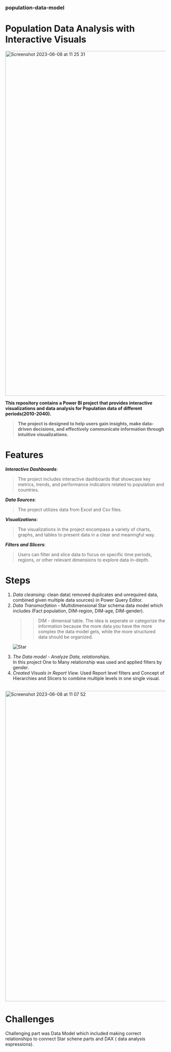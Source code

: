 <h3> population-data-model </h3>

<h1> Population Data Analysis with Interactive Visuals </h1>

<img width="1083" alt="Screenshot 2023-06-08 at 11 25 31" src="https://github.com/asselina94/population-data-model/assets/54496175/7f229052-6d02-4128-90bd-81ab02766445">

<strong>This repository contains a Power BI project that provides interactive visualizations and data analysis for Population data of different periods(2010-2040). </strong>
>
> <strong>The project is designed to help users gain insights, make data-driven decisions, and effectively communicate information through intuitive visualizations.</strong>

# Features
<em><strong>Interactive Dashboards</strong></em>: 
> The project includes interactive dashboards that showcase key metrics, trends, and performance indicators related to population and countries.<br>
> 
<em><strong>Data Sources</strong></em>: 
> The project utilizes data from Excel and Csv files.<br>
> 
<em><strong>Visualizations</strong></em>: 
> The visualizations in the project encompass a variety of charts, graphs, and tables to present data in a clear and meaningful way.<br>
> 
<em><strong>Filters and Slicers</strong></em>: 
> Users can filter and slice data to focus on specific time periods, regions, or other relevant dimensions to explore data in-depth.

# Steps
<ol>
 <li><em> Data cleansing:</em> clean data( removed duplicates and unrequired data, combined given multiple data sources) in Power Query Editor.</li>
 <li> <em> Data Transmorfation </em> - Multidimensional Star schema data model which includes (Fact population, DIM-region, DIM-age, DIM-gender).</li>
 
>> DIM - dimensial table. The idea is seperate or categorize the information because the more data you have the more complex the data model gets, while the more structured data should be organized. 
  
  ![Star](https://github.com/asselina94/population-data-model/assets/54496175/2707c20e-23e1-4983-b732-ae66a38f1a54)
  
 <li> <em>The Data model - Analyze Data, relationships.</em><br>
  In this project One to Many relationship was used and applied filters by gender. </li>
 <li> <em>Created Visuals in Report View.</em>
 Used Report level filters and Concept of Hierarchies and Slicers to combine multiple levels in one single visual.</li> <br>
</ol>
  
<img width="975" alt="Screenshot 2023-06-08 at 11 07 52" src="https://github.com/asselina94/population-data-model/assets/54496175/9d20ebaa-52ff-40e3-9b3f-7001eda1eb4e">

  
# Challenges
Challenging part was Data Model which included making correct relationships to connect Star schene parts and DAX ( data analysis espressions).
